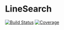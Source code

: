 # LineSearch

[![Build Status](https://github.com/qntwrsm/LineSearch.jl/actions/workflows/CI.yml/badge.svg?branch=main)](https://github.com/qntwrsm/LineSearch.jl/actions/workflows/CI.yml?query=branch%3Amain)
[![Coverage](https://codecov.io/gh/qntwrsm/LineSearch.jl/branch/main/graph/badge.svg)](https://codecov.io/gh/qntwrsm/LineSearch.jl)
